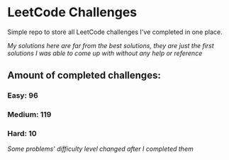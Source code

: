 
# LeetCode Challenges

Simple repo to store all LeetCode challenges I've completed in one place.

<i>My solutions here are far from the best solutions, they are just the first solutions I was able to come up with without any help or reference</i>

## Amount of completed challenges:

### Easy: 96

### Medium: 119

### Hard: 10

<i>Some problems' difficulty level changed after I completed them</i>
